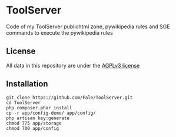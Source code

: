 ToolServer
==========

Code of my ToolServer publichtml zone, pywikipedia rules and SGE commands to execute the pywikipedia rules

License
-------
All data in this repository are under the [AGPLv3 license](http://www.gnu.org/licenses/agpl-3.0.html)

Installation
------------
    git clone https://github.com/Fale/ToolServer.git
    cd ToolServer
    php composer.phar install
    cp -r app/config-demo/ app/config/
    php artisan key:generate
    chmod 775 app/storage
    chmod 700 app/config
